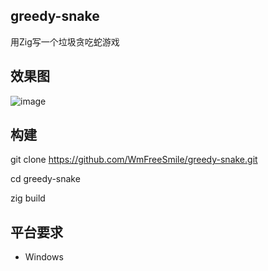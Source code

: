 ## greedy-snake

用Zig写一个垃圾贪吃蛇游戏

## 效果图
![image](https://github.com/user-attachments/assets/3b4a64eb-5335-4de3-8945-17839067ff2b)

## 构建

git clone https://github.com/WmFreeSmile/greedy-snake.git

cd greedy-snake

zig build

## 平台要求
* Windows
